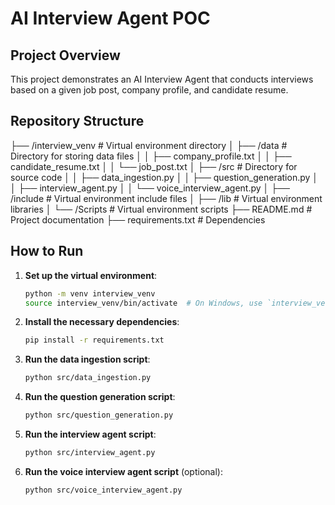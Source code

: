# AI Interview Agent POC

## Project Overview
This project demonstrates an AI Interview Agent that conducts interviews based on a given job post, company profile, and candidate resume.

## Repository Structure
├── /interview_venv # Virtual environment directory │ 
├── /data # Directory for storing data files │ │ ├── company_profile.txt │ │ ├── candidate_resume.txt │ │ └── job_post.txt │ 
├── /src # Directory for source code │ │ ├── data_ingestion.py │ │ ├── question_generation.py │ │ ├── interview_agent.py │ │ └── voice_interview_agent.py │ 
├── /include # Virtual environment include files │ 
├── /lib # Virtual environment libraries │ 
└── /Scripts # Virtual environment scripts 
├── README.md # Project documentation 
├── requirements.txt # Dependencies


## How to Run
1. **Set up the virtual environment**:
    ```bash
    python -m venv interview_venv
    source interview_venv/bin/activate  # On Windows, use `interview_venv\Scripts\activate`
    ```

2. **Install the necessary dependencies**:
    ```bash
    pip install -r requirements.txt
    ```

3. **Run the data ingestion script**:
    ```bash
    python src/data_ingestion.py
    ```

4. **Run the question generation script**:
    ```bash
    python src/question_generation.py
    ```

5. **Run the interview agent script**:
    ```bash
    python src/interview_agent.py
    ```

6. **Run the voice interview agent script** (optional):
    ```bash
    python src/voice_interview_agent.py
    ```


